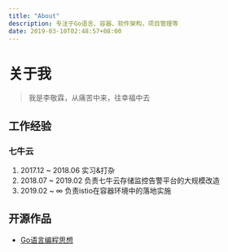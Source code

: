 ```yaml
---
title: "About"
description: 专注于Go语言、容器、软件架构，项目管理等
date: 2019-03-10T02:48:57+08:00
---
```


# 关于我

> 我是李敬霖，从痛苦中来，往幸福中去

## 工作经验

### 七牛云

1. 2017.12 ~ 2018.06 实习&打杂
2. 2018.07 ~ 2019.02 负责七牛云存储监控告警平台的大规模改造
3. 2019.02 ~ ∞ 负责istio在容器环境中的落地实施

## 开源作品

- [Go语言编程思想](https://github.com/lijinglin2019/thinking-in-golang)